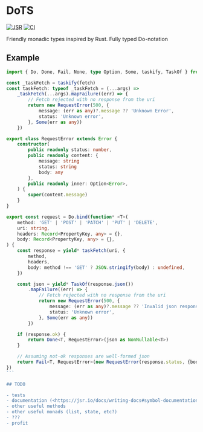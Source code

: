 # DoTS

[![JSR](https://jsr.io/badges/@sj/dots)](https://jsr.io/@sj/dots) [![CI](https://github.com/sondresj/dots/actions/workflows/check.yml/badge.svg?branch=master)](https://github.com/sondresj/dots/actions/workflows/check.yml)

Friendly monadic types inspired by Rust.
Fully typed Do-notation

## Example

````typescript
import { Do, Done, Fail, None, type Option, Some, taskify, TaskOf } from 'dots'

const _taskFetch = taskify(fetch)
const taskFetch: typeof _taskFetch = (...args) =>
    _taskFetch(...args).mapFailure((err) => {
        // Fetch rejected with no response from the uri
        return new RequestError(500, {
            message: (err as any)?.message ?? 'Unknown Error',
            status: 'Unknown error',
        }, Some(err as any))
    })

export class RequestError extends Error {
    constructor(
        public readonly status: number,
        public readonly content: {
            message: string
            status: string
            body: any
        },
        public readonly inner: Option<Error>,
    ) {
        super(content.message)
    }
}

export const request = Do.bind(function* <T>(
    method: 'GET' | 'POST' | 'PATCH' | 'PUT' | 'DELETE',
    uri: string,
    headers: Record<PropertyKey, any> = {},
    body: Record<PropertyKey, any> = {},
) {
    const response = yield* taskFetch(uri, {
        method,
        headers,
        body: method !== 'GET' ? JSON.stringify(body) : undefined,
    })

    const json = yield* TaskOf(response.json())
        .mapFailure((err) => {
            // Fetch rejected with no response from the uri
            return new RequestError(500, {
                message: (err as any)?.message ?? 'Invalid json response',
                status: 'Unknown error',
            }, Some(err as any))
        })

    if (response.ok) {
        return Done<T, RequestError>(json as NonNullable<T>)
    }

    // Assuming not-ok responses are well-formed json
    return Fail<T, RequestError>(new RequestError(response.status, {body: json as any}, None()))
})
```

## TODO

- tests
- documentation (<https://jsr.io/docs/writing-docs#symbol-documentation>)
- other useful methods
- other useful monads (list, state, etc?)
- ???
- profit
````
